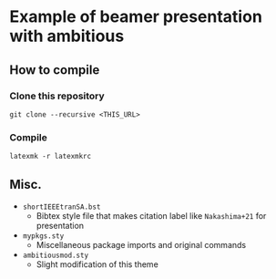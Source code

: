 # Example of beamer presentation with ambitious

## How to compile
### Clone this repository
```
git clone --recursive <THIS_URL>
```

### Compile
```
latexmk -r latexmkrc
```

## Misc.
* `shortIEEEtranSA.bst`
   + Bibtex style file that makes citation label like `Nakashima+21` for presentation
* `mypkgs.sty`
   + Miscellaneous package imports and original commands
* `ambitiousmod.sty`
   + Slight modification of this theme
